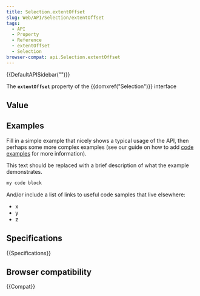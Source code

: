 ```yaml
---
title: Selection.extentOffset
slug: Web/API/Selection/extentOffset
tags:
  - API
  - Property
  - Reference
  - extentOffset
  - Selection
browser-compat: api.Selection.extentOffset
---
```

{{DefaultAPISidebar("")}}

The **`extentOffset`** property of the {{domxref("Selection")}} interface 

## Value



## Examples

Fill in a simple example that nicely shows a typical usage of the API, then perhaps some more complex examples (see our guide on how to add [code examples](/en-US/docs/MDN/Contribute/Structures/Code_examples) for more information).

This text should be replaced with a brief description of what the example demonstrates.

```js
my code block
```

And/or include a list of links to useful code samples that live elsewhere:

*   x
*   y
*   z

## Specifications

{{Specifications}}

## Browser compatibility

{{Compat}}



